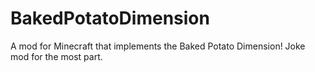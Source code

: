 BakedPotatoDimension
====================

A mod for Minecraft that implements the Baked Potato Dimension! Joke mod for the most part.
